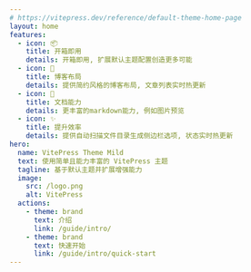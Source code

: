 ```yaml
---
# https://vitepress.dev/reference/default-theme-home-page
layout: home
features:
  - icon: 📦
    title: 开箱即用
    details: 开箱即用, 扩展默认主题配置创造更多可能
  - icon: 🌈
    title: 博客布局
    details: 提供简约风格的博客布局, 文章列表实时热更新
  - icon: 📖
    title: 文档能力
    details: 更丰富的markdown能力, 例如图片预览
  - icon: ✨
    title: 提升效率
    details: 提供自动扫描文件目录生成侧边栏选项, 状态实时热更新
hero:
  name: VitePress Theme Mild
  text: 使用简单且能力丰富的 VitePress 主题
  tagline: 基于默认主题并扩展增强能力
  image:
    src: /logo.png
    alt: VitePress
  actions:
    - theme: brand
      text: 介绍
      link: /guide/intro/
    - theme: brand
      text: 快速开始
      link: /guide/intro/quick-start
---
```


<style>
:root {
  --vp-home-hero-name-color: transparent;
  --vp-home-hero-name-background: -webkit-linear-gradient(120deg, #bd34fe 30%, #41d1ff);
  --vp-home-hero-image-filter: blur(44px);
}

@media (min-width: 640px) {
  :root {
    --vp-home-hero-image-filter: blur(56px);
  }
}

@media (min-width: 960px) {
  :root {
    --vp-home-hero-image-filter: blur(68px);
  }
}
</style>
